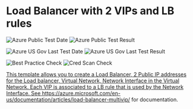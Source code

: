 # Load Balancer with 2 VIPs and LB rules

![Azure Public Test Date](https://azurequickstartsservice.blob.core.windows.net/badges/101-loadbalancer-with-multivip/PublicLastTestDate.svg)
![Azure Public Test Result](https://azurequickstartsservice.blob.core.windows.net/badges/101-loadbalancer-with-multivip/PublicDeployment.svg)

![Azure US Gov Last Test Date](https://azurequickstartsservice.blob.core.windows.net/badges/101-loadbalancer-with-multivip/FairfaxLastTestDate.svg)
![Azure US Gov Last Test Result](https://azurequickstartsservice.blob.core.windows.net/badges/101-loadbalancer-with-multivip/FairfaxDeployment.svg)

![Best Practice Check](https://azurequickstartsservice.blob.core.windows.net/badges/101-loadbalancer-with-multivip/BestPracticeResult.svg)
![Cred Scan Check](https://azurequickstartsservice.blob.core.windows.net/badges/101-loadbalancer-with-multivip/CredScanResult.svg)

<a href="https://portal.azure.com/#create/Microsoft.Template/uri/https%3A%2F%2Fraw.githubusercontent.com%2FAzure%2Fazure-quickstart-templates%2Fmaster%2F101-loadbalancer-with-nat-rule%2Fazuredeploy.json" target="_blank">


<a href="http://armviz.io/#/?load=https%3A%2F%2Fraw.githubusercontent.com%2FAzure%2Fazure-quickstart-templates%2Fmaster%2F101-loadbalancer-with-nat-rule%2Fazuredeploy.json" target="_blank">

This template allows you to create a Load Balancer, 2 Public IP addresses for
the Load balancer, Virtual Network, Network Interface in the Virtual Network.
Each VIP is associated to a LB rule that is used by the Network Interface. See
https://azure.microsoft.com/en-us/documentation/articles/load-balancer-multivip/
for documentation.
